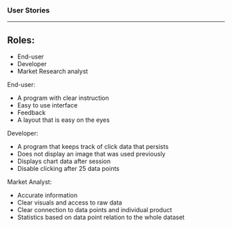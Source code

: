 ### User Stories
------------------------------------
## Roles:
- End-user
- Developer
- Market Research analyst

End-user:
- A program with clear instruction
- Easy to use interface
- Feedback
- A layout that is easy on the eyes

Developer:
- A program that keeps track of click data that persists
- Does not display an image that was used previously
- Displays chart data after session
- Disable clicking after 25 data points

Market Analyst:
- Accurate information
- Clear visuals and access to raw data
- Clear connection to data points and individual product
- Statistics based on data point relation to the whole dataset
